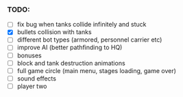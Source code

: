 ### TODO:
- [ ] fix bug when tanks collide infinitely and stuck
- [x] bullets collision with tanks
- [ ] different bot types (armored, personnel carrier etc)
- [ ] improve AI (better pathfinding to HQ)
- [ ] bonuses
- [ ] block and tank destruction animations 
- [ ] full game circle (main menu, stages loading, game over)
- [ ] sound effects
- [ ] player two